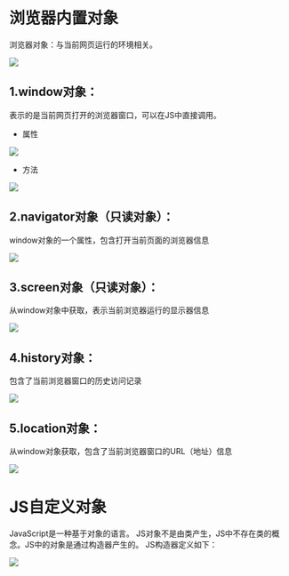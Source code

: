 # 浏览器内置对象

浏览器对象：与当前网页运行的环境相关。

![](img/5-7.png)

## 1.window对象：

表示的是当前网页打开的浏览器窗口，可以在JS中直接调用。

- 属性

![](img/5-1.png)

- 方法

![](img/5-2.png)

## 2.navigator对象（只读对象）：

window对象的一个属性，包含打开当前页面的浏览器信息

![](img/5-3.png)

## 3.screen对象（只读对象）：

从window对象中获取，表示当前浏览器运行的显示器信息

![](img/5-4.png)

## 4.history对象：

包含了当前浏览器窗口的历史访问记录

![](img/5-5.png)

## 5.location对象：

从window对象获取，包含了当前浏览器窗口的URL（地址）信息

![](img/5-6.png)

# JS自定义对象

JavaScript是一种基于对象的语言。
JS对象不是由类产生，JS中不存在类的概念。JS中的对象是通过构造器产生的。
JS构造器定义如下：

![](img/5-8.png)

